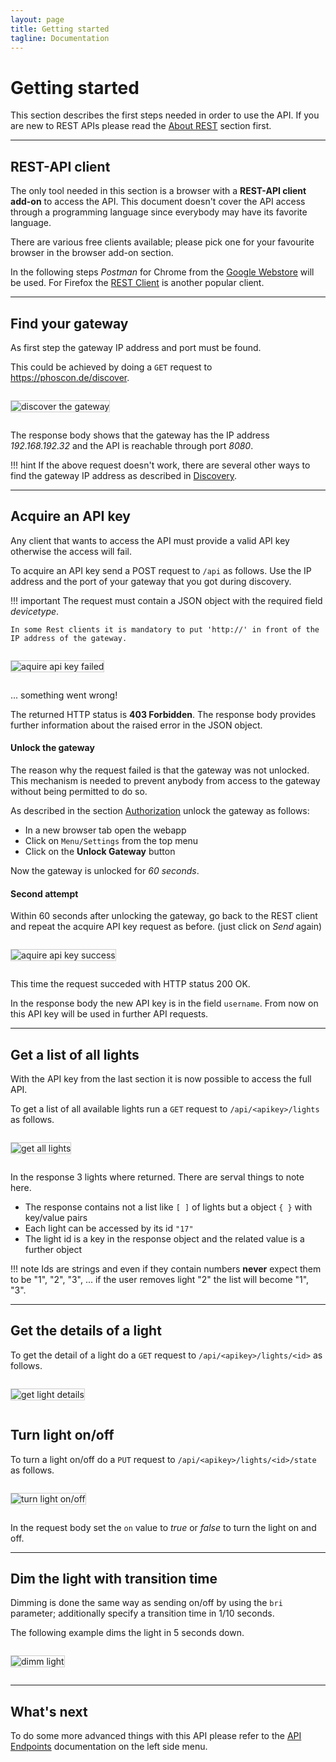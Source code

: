 ```yaml
---
layout: page
title: Getting started
tagline: Documentation
---
```



<style>
	img {
		max-width: inherit;
		border: 1px solid #ccc;
		margin: 1em 0;
	}
</style>

# Getting started<a name="gettingstarted">&nbsp;</a>

This section describes the first steps needed in order to use the API.
If you are new to REST APIs please read the [About REST](../about_rest) section first.

------------------------------------------------------

## REST-API client

The only tool needed in this section is a browser with a **REST-API client add-on** to access the API. This document doesn't cover the API access through a programming language since everybody may have its favorite language.

There are various free clients available; please pick one for your favourite browser in the browser add-on section.

In the following steps *Postman* for Chrome from the [Google Webstore](https://chrome.google.com/webstore/search/rest%20client) will be used.
For Firefox the [REST Client](https://addons.mozilla.org/de/firefox/addon/restclient) is another popular client.


------------------------------------------------------

## Find your gateway

As first step the gateway IP address and port must be found.

This could be achieved by doing a `GET` request to <https://phoscon.de/discover>.

<img src="img/0_discover_api.png" alt="discover the gateway"/>

The response body shows that the gateway has the IP address _192.168.192.32_ and the API
is reachable through port _8080_.

!!! hint
    If the above request doesn't work, there are several other ways to find the gateway IP address as described in [Discovery](../misc/discovery).

------------------------------------------------------

## Acquire an API key

Any client that wants to access the API must provide a valid API key otherwise the access will fail.

To acquire an API key send a POST request to `/api` as follows. Use the IP address and the port of your gateway that you got during discovery.

!!! important
    The request must contain a JSON object with the required field _devicetype_.

    In some Rest clients it is mandatory to put 'http://' in front of the IP address of the gateway.

<img src="img/1_aquire_apikey_fail.png" alt="aquire api key failed"/>


... something went wrong!

The returned HTTP status is **403 Forbidden**. The response body provides further information about the raised error in the JSON object.

#### Unlock the gateway

The reason why the request failed is that the gateway was not unlocked. This mechanism is needed to prevent anybody from access to the gateway without being permitted to do so.

As described in the section [Authorization](../misc/authorization) unlock the gateway as follows:

 - In a new browser tab open the webapp
 - Click on `Menu/Settings` from the top menu
 - Click on the **Unlock Gateway** button

 Now the gateway is unlocked for _60 seconds_.

#### Second attempt

Within 60 seconds after unlocking the gateway, go back to the REST client and repeat the acquire API key request as before. (just click on _Send_ again)

<img src="img/1_aquire_apikey_ok.png" alt="aquire api key success"/>

This time the request succeded with HTTP status 200 OK.

In the response body the new API key is in the field `username`. From now on this API key will be used in further API requests.

------------------------------------------------------

## Get a list of all lights

With the API key from the last section it is now possible to access the full API.

To get a list of all available lights run a `GET` request to `/api/<apikey>/lights` as follows.

<img src="img/2_get_all_lights.png" alt="get all lights"/>

In the response 3 lights where returned. There are serval things to note here.

 - The response contains not a list like `[ ]` of lights but a object `{ }` with key/value pairs
 - Each light can be accessed by its id `"17"`
 - The light id is a key in the response object and the related value is a further object

!!! note
    Ids are strings and even if they contain numbers **never** expect them to be "1", "2", "3", ... if the user removes light "2" the list will become "1", "3".

------------------------------------------------------

## Get the details of a light

To get the detail of a light do a `GET` request to `/api/<apikey>/lights/<id>` as follows.

<img src="img/3_get_light_details.png" alt="get light details"/>

## Turn light on/off

To turn a light on/off do a `PUT` request to `/api/<apikey>/lights/<id>/state` as follows.

<img src="img/4_turn_light_on.png" alt="turn light on/off"/>

In the request body set the `on` value to _true_ or _false_ to turn the light on and off. 

------------------------------------------------------

## Dim the light with transition time

Dimming is done the same way as sending on/off by using the `bri` parameter; additionally specify a transition time in 1/10 seconds.

The following example dims the light in 5 seconds down.

<img src="img/5_dimm_light.png" alt="dimm light"/>

------------------------------------------------------

## What's next

To do some more advanced things with this API please refer to the [API Endpoints](../about_rest#api-endpoints) documentation on the left side menu.
